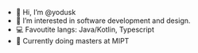 - 👋 Hi, I’m @yodusk
- 👀 I’m interested in software development and design.
- 💻 Favoutite langs: Java/Kotlin, Typescript
- 🌱 Currently doing masters at MIPT

<!---
yodusk/yodusk is a ✨ special ✨ repository because its `README.md` (this file) appears on your GitHub profile.
You can click the Preview link to take a look at your changes.
--->
